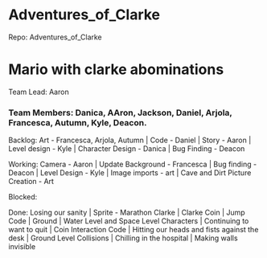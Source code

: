 # Adventures_of_Clarke
Repo: Adventures_of_Clarke

# Mario with clarke abominations

Team Lead: Aaron

### Team Members: Danica, AAron, Jackson, Daniel, Arjola, Francesca, Autumn, Kyle, Deacon.

Backlog: Art - Francesca, Arjola, Autumn | Code -  Daniel | Story - Aaron | Level design - Kyle | Character Design - Danica | Bug Finding - Deacon

Working: Camera - Aaron | Update Background - Francesca | Bug finding - Deacon | Level Design - Kyle | Image imports - art | Cave and Dirt Picture Creation - Art

Blocked: 

Done: Losing our sanity | Sprite - Marathon Clarke | Clarke Coin | Jump Code | Ground | Water Level and Space Level Characters | Continuing to want to quit | Coin Interaction Code | Hitting our heads and fists against 
the desk | Ground Level Collisions | Chilling in the hospital | Making walls invisible